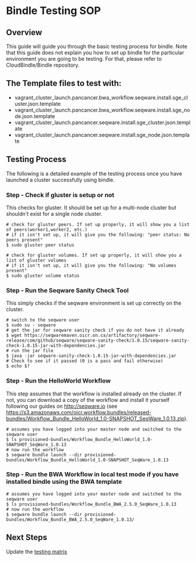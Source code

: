 # Bindle Testing SOP

## Overview

This guide will guide you through the basic testing process for bindle.
Note that this guide does not explain you how to set up bindle for the 
particular environment you are going to be testing. For that, please 
refer to CloudBindle/Bindle repository.

## The Template files to test with:

* vagrant_cluster_launch.pancancer.bwa_workflow.seqware.install.sge_cluster.json.template
* vagrant_cluster_launch.pancancer.bwa_workflow.seqware.install.sge_node.json.template
* vagrant_cluster_launch.pancancer.seqware.install.sge_cluster.json.template
* vagrant_cluster_launch.pancancer.seqware.install.sge_node.json.template

## Testing Process

The following is a detailed example of the testing process once you have launched
a cluster successfully using bindle. 

### Step - Check if gluster is setup or not

This checks for gluster. It should be set up for a multi-node cluster but shouldn't exist for a single node cluster.

    # check for gluster peers. If set up properly, it will show you a list of peers(worker1,worker2, etc.)
    # if it isn't set up, it will give you the following: "peer status: No peers present"
    $ sudo gluster peer status
    
    # check for gluster volumes. If set up properly, it will show you a list of gluster volumes
    # if it isn't set up, it will give you the following: "No volumes present"
    $ sudo gluster volume status
    
### Step - Run the Seqware Sanity Check Tool

This simply checks if the seqware environment is set up correctly on the cluster.

    # switch to the seqware user
    $ sudo su - seqware
    # get the jar for seqware sanity check if you do not have it already
    $ wget https://seqwaremaven.oicr.on.ca/artifactory/seqware-release/com/github/seqware/seqware-sanity-check/1.0.15/seqware-sanity-check-1.0.15-jar-with-dependencies.jar
    # run the jar file   
    $ java -jar seqware-sanity-check-1.0.15-jar-with-dependencies.jar
    # Check to see if it passed (0 is a pass and fail otherwise)
    $ echo $?

### Step - Run the HelloWorld Workflow

This step assumes that the workflow is installed already on the cluster.  If not, you can download a copy of the workflow and install it yourself following our guides on http://seqware.io (see https://s3.amazonaws.com/oicr.workflow.bundles/released-bundles/Workflow_Bundle_HelloWorld_1.0-SNAPSHOT_SeqWare_1.0.13.zip). 

    # assumes you have logged into your master node and switched to the seqware user
    $ ls provisioned-bundles/Workflow_Bundle_HelloWorld_1.0-SNAPSHOT_SeqWare_1.0.13
    # now run the workflow
    $ seqware bundle launch --dir provisioned-bundles/Workflow_Bundle_HelloWorld_1.0-SNAPSHOT_SeqWare_1.0.13 

### Step - Run the BWA Workflow in local test mode if you have installed bindle using the BWA template

    # assumes you have logged into your master node and switched to the seqware user
    $ ls provisioned-bundles/Workflow_Bundle_BWA_2.5.0_SeqWare_1.0.13
    # now run the workflow
    $ seqware bundle launch --dir provisioned-bundles/Workflow_Bundle_BWA_2.5.0_SeqWare_1.0.13/

## Next Steps

Update the [testing matrix](https://github.com/SeqWare/pancancer-info/blob/develop/docs/README.md#testing-matrix)
